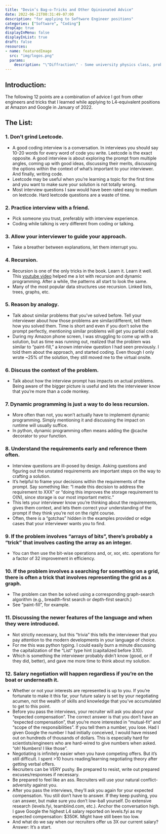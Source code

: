 ```yaml
---
title: "Devin’s Bag-o-Tricks and Other Opinionated Advice"
date: 2022-06-21T00:31:49-07:00
description: "for applying to Software Engineer positions"
categories: ["Software", "Coding"]
dropCap: true
displayInMenu: false
displayInList: true
draft: false
resources:
- name: featuredImage
  src: "img/logos.png"
  params:
    description: "\"Diffraction\" - Some university physics class, probably"
---
```



## Introduction:

The following 12 points are a combination of advice I got from other engineers and tricks that I learned while applying to L4-equivalent positions at Amazon and Google in January of 2022.

## The List:

### 1. Don’t grind Leetcode.
*	A good coding interview is a conversation. In interviews you should say 10-20 words for every word of code you write. Leetcode is the exact opposite. A good interview is about exploring the prompt from multiple angles, coming up with good ideas, discussing their merits, discussing the  options   within the context of what’s important to your interviewer. And finally, writing code.
*	Leetcode may be useful when you’re learning a topic for the first time and you want to make sure your solution is not totally wrong.
*	Most interview questions I saw would have been rated easy to medium on leetcode. Hard leetcode questions are a waste of time.
### 2. Practice interview with a friend.
* Pick someone you trust, preferably with interview experience.
* Coding while talking is very different from coding or talking.
### 3. Allow your interviewer to guide your approach.
* Take a breather between explanations, let them interrupt you.
### 4. Recursion. 
* Recursion is one of the only tricks in the book. Learn it. Learn it well. This [youtube video](https://www.youtube.com/watch?v=oBt53YbR9Kk) helped me a lot with recursion and dynamic programming. After a while, the patterns all start to look the same.
* Many of the most popular data structures use recursion. Linked lists, trees, graphs, etc.
### 5. Reason by analogy.
* Talk about similar problems that you’ve solved before. Tell your interviewer about how those problems are similar/different, tell them how you solved them. Time is short and even if you don’t solve the prompt perfectly, mentioning similar problems will get you partial credit.
* During my Amazon phone screen, I was struggling to come up with a solution, but as time was running out, realized that the problem was similar to “paint-fill,” a known interview question I had seen previously. I told them about the approach, and started coding. Even though I only wrote ~25% of the solution, they still moved me to the virtual onsite.
### 6. Discuss the context of the problem.
* Talk about how the interview prompt has impacts on actual problems. Being aware of the bigger picture is useful and lets the interviewer know that you’re more than a code monkey.
### 7. Dynamic programming is just a way to do less recursion.
* More often than not, you won’t actually have to implement dynamic programming. Simply mentioning it and discussing the impact on runtime will usually suffice.
* In python, dynamic programming often means adding the @cache decorator to your function.
### 8. Understand the requirements early and reference them often.
* Interview questions are ill-posed by design. Asking questions and figuring out the unstated requirements are important steps on the way to crafting a solution.
* It’s helpful to frame your decisions within the requirements of the prompt. Say something like: “I made this decision to address the requirement to XXX” or “doing this improves the storage requirement to O(N), since storage is our most important metric.”
* This lets your interviewer know you’re thinking about the requirements, gives them context, and lets them correct your understanding of the prompt if they think you’re not on the right course.
* Often, there is a “gotchas” hidden in the examples provided or edge cases that your interviewer wants you to find.
### 9. If the problem involves “arrays of bits”, there’s probably a “trick” that involves casting the array as an integer.
* You can then use the bit-wise operations and, or, xor, etc. operations for a factor of 32 improvement in efficiency.
### 10. If the problem involves a searching for something on a grid, there is often a trick that involves representing the grid as a graph. 
* The problem can then be solved using a corresponding graph-search algorithm (e.g., breadth-first search or depth-first search.)
* See “paint-fill”, for example.
### 11. Discussing the newer features of the language and when they were introduced.
* Not strictly necessary, but this “trivia” this tells the interviewer that you pay attention to the modern developments in your language of choice.
* For me this was python typing. I could easily burn a minute discussing the capitalization of the “List” type hint (capitalized before 3.10).
* Which is something the interviewer probably didn’t know (good, or if they did, better), and gave me more time to think about my solution.
### 12. Salary negotiation will happen regardless if you’re on the boat or underneath it.
* Whether or not your interests are represented is up to you. If you’re fortunate to make it this far, your future salary is set by your negotiating acumen, not the wealth of skills and knowledge that you’ve accumulated to get to this point. 
* Before you pass the interviews, your recruiter will ask you about your “expected compensation”. The correct answer is that you don’t have an “expected compensation”, that you’re more interested in “mutual-fit” and “scope of the responsibilities”. If you tell them a number, you lose. Had I given Google the number I had initially conceived, I would have missed out on hundreds of thousands of dollars. This is especially hard for scientists/engineers who are hard-wired to give numbers when asked. “oh! Numbers! I like those”.
* Negotiating is infinitely easier when you have competing offers. But it’s still difficult. I spent >10 hours reading/learning negotiating theory after getting verbal offers.
* Recruiters can be VERY pushy. Be prepared to resist, write out prepared excuses/responses if necessary.
* Be prepared to feel like an ass. Recruiters will use your natural conflict-adversity against you.
* After you pass the interviews, they’ll ask you again for your expected compensation. You still don’t have to answer. If they keep pushing, you can answer, but make sure you don’t low-ball yourself. Do extensive research (levels.fyi, teamblind.com, etc.). Anchor the conversation high. I gave Google the highest L4 salary reported on levels.fyi as my expected compensation: $350K. Might have still been too low.
* And what do we say when our recruiters offer us 3X our current salary? Answer: It’s a start.
